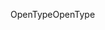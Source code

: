 <span data-ttu-id="4e446-101">OpenType</span><span class="sxs-lookup"><span data-stu-id="4e446-101">OpenType</span></span>